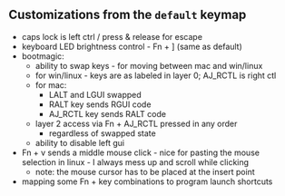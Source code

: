 ## Customizations from the `default` keymap

* caps lock is left ctrl / press & release for escape
* keyboard LED brightness control - Fn + ] (same as default)
* bootmagic:
  * ability to swap keys - for moving between mac and win/linux
  * for win/linux - keys are as labeled in layer 0; AJ_RCTL is right ctl
  * for mac:
    * LALT and LGUI swapped
    * RALT key sends RGUI code
    * AJ_RCTL key sends RALT code
  * layer 2 access via Fn + AJ_RCTL pressed in any order
    * regardless of swapped state
  * ability to disable left gui
* Fn + v sends a middle mouse click - nice for pasting the mouse selection in
  linux - I always mess up and scroll while clicking
  * note: the mouse cursor has to be placed at the insert point
* mapping some Fn + key combinations to program launch shortcuts

<!--
 vim:tw=78
-->

